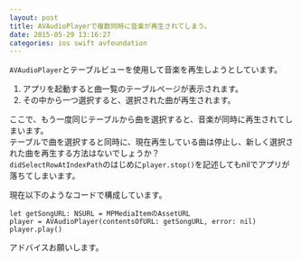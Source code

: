 ```yaml
---
layout: post
title: AVAudioPlayerで複数同時に音楽が再生されてしまう。
date: 2015-05-29 13:16:27
categories: ios swift avfoundation
---
```

<p><code>AVAudioPlayer</code>とテーブルビューを使用して音楽を再生しようとしています。</p>

<ol>
<li>アプリを起動すると曲一覧のテーブルページが表示されます。</li>
<li>その中から一つ選択すると、選択された曲が再生されます。</li>
</ol>

<p>ここで、もう一度同じテーブルから曲を選択すると、音楽が同時に再生されてしまいます。<br>
テーブルで曲を選択すると同時に、現在再生している曲は停止し、新しく選択された曲を再生する方法はないでしょうか？<br>
<code>didSelectRowAtIndexPath</code>のはじめに<code>player.stop()</code>を記述してもnilでアプリが落ちてしまいます。</p>

<p>現在以下のようなコードで構成しています。</p>

```
let getSongURL: NSURL = MPMediaItemのAssetURL
player = AVAudioPlayer(contentsOfURL: getSongURL, error: nil)
player.play()
```

<p>アドバイスお願いします。</p>

